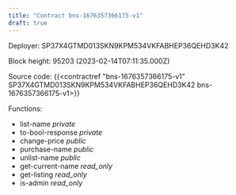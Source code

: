 ```yaml
---
title: "Contract bns-1676357366175-v1"
draft: true
---
```

Deployer: SP37X4GTMD013SKN9KPM534VKFABHEP36QEHD3K42


 



Block height: 95203 (2023-02-14T07:11:35.000Z)

Source code: {{<contractref "bns-1676357366175-v1" SP37X4GTMD013SKN9KPM534VKFABHEP36QEHD3K42 bns-1676357366175-v1>}}

Functions:

* list-name _private_
* to-bool-response _private_
* change-price _public_
* purchase-name _public_
* unlist-name _public_
* get-current-name _read_only_
* get-listing _read_only_
* is-admin _read_only_
